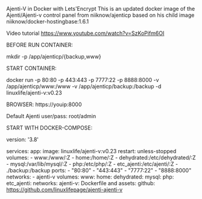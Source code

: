 Ajenti-V in Docker with Lets'Encrypt
This is an updated docker image of the Ajenti/Ajenti-v control panel from niiknow/ajenticp
based on his child image niiknow/docker-hostingbase:1.6.1

Video tutorial https://www.youtube.com/watch?v=SzKoPifm6OI⁠

BEFORE RUN CONTAINER:

mkdir -p /app/ajenticp/{backup,www}

START CONTAINER:

docker run -p 80:80 -p 443:443 -p 7777:22 -p 8888:8000 -v /app/ajenticp/www:/www -v /app/ajenticp/backup:/backup -d linuxlife/ajenti-v:v0.23

BROWSER: https://youip:8000

Default Ajenti user/pass: root/admin

START WITH DOCKER-COMPOSE:

version: '3.8'

services:
  app:
    image: linuxlife/ajenti-v:v0.23
    restart: unless-stopped
    volumes:
      - www:/www/:Z
      - home:/home/:Z
      - dehydrated:/etc/dehydrated/:Z
      - mysql:/var/lib/mysql/:Z
      - php:/etc/php/:Z
      - etc_ajenti:/etc/ajenti/:Z
      - ./backup:/backup
    ports:
      - "80:80"
      - "443:443"
      - "7777:22"
      - "8888:8000"
    networks:
      - ajenti-v
volumes:
  www:
  home:
  dehydrated:
  mysql:
  php:
  etc_ajenti:
networks:
  ajenti-v:
Dockerfile and assets: github: https://github.com/linuxlifepage/ajenti-ajenti-v⁠
